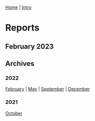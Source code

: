 [Home](index.md) | [Intro](intro.md)

# Reports

## February 2023

<object data="reports/report-2023-02.pdf" width="1000" height="1000" type='application/pdf'></object>

## Archives

### 2022

[February](reports/report-2022-02.pdf) | [May](reports/report-2022-05.pdf) | [September](reports/report-2022-09.pdf) | [December](reports/report-2022-12.pdf)

### 2021

[October](reports/report-2021-10.pdf)
